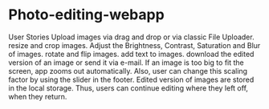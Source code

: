 # Photo-editing-webapp

User Stories
 Upload images via drag and drop or via classic File Uploader.
 resize and crop images.
 Adjust the Brightness, Contrast, Saturation and Blur of images.
 rotate and flip images.
 add text to images.
 download the edited version of an image or send it via e-mail.
 If an image is too big to fit the screen, app zooms out automatically. Also, user can change this scaling factor by using the slider in the footer.
 Edited version of images are stored in the local storage. Thus, users can continue editing where they left off, when they return.
